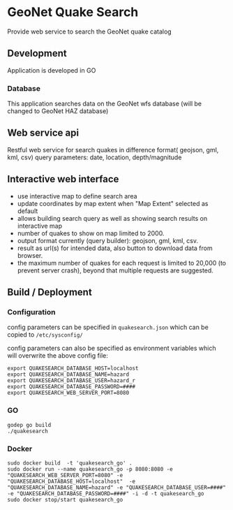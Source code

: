 # GeoNet Quake Search

Provide web service to search the GeoNet quake catalog

## Development
Application is developed in GO

### Database
This application searches data on the GeoNet wfs database (will be changed to GeoNet HAZ database)

## Web service api

Restful web service for search quakes in difference format( geojson, gml, kml, csv)
query parameters: date, location, depth/magnitude

## Interactive web interface
* use interactive map to define search area
* update coordinates by map extent when "Map Extent" selected as default
* allows building search query as well as showing search results on interactive map
* number of quakes to show on map limited to 2000.
* output format currently (query builder): geojson, gml, kml, csv.
* result as url(s) for intended data, also button to download data from browser.
* the maximum number of quakes for each request is limited to 20,000 (to prevent server crash), beyond that multiple requests are suggested.

## Build / Deployment


### Configuration
config parameters can be specified in ```quakesearch.json```  which can be copied to ```/etc/sysconfig/ ```

config parameters can also be specified as environment variables which will overwrite the above config file:
```
export QUAKESEARCH_DATABASE_HOST=localhost
export QUAKESEARCH_DATABASE_NAME=hazard
export QUAKESEARCH_DATABASE_USER=hazard_r
export QUAKESEARCH_DATABASE_PASSWORD=####
export QUAKESEARCH_WEB_SERVER_PORT=8080
```

### GO
```
godep go build
./quakesearch
```

### Docker
```
sudo docker build  -t 'quakesearch_go' .
sudo docker run --name quakesearch_go -p 8080:8080 -e "QUAKESEARCH_WEB_SERVER_PORT=8080" -e "QUAKESEARCH_DATABASE_HOST=localhost"  -e "QUAKESEARCH_DATABASE_NAME=hazard" -e "QUAKESEARCH_DATABASE_USER=####" -e "QUAKESEARCH_DATABASE_PASSWORD=####" -i -d -t quakesearch_go
sudo docker stop/start quakesearch_go
```

